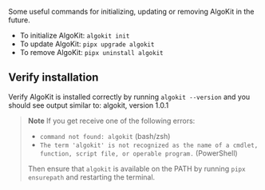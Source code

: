 Some useful commands for initializing, updating or removing AlgoKit in the future.

- To initialize AlgoKit: `algokit init`
- To update AlgoKit: `pipx upgrade algokit`
- To remove AlgoKit: `pipx uninstall algokit`

## Verify installation
Verify AlgoKit is installed correctly by running `algokit --version` and you should see output similar to:
algokit, version 1.0.1

> **Note**
> If you get receive one of the following errors:
>
> - `command not found: algokit` (bash/zsh)
> - `The term 'algokit' is not recognized as the name of a cmdlet, function, script file, or operable program.` (PowerShell)
>
> Then ensure that `algokit` is available on the PATH by running `pipx ensurepath` and restarting the terminal.
